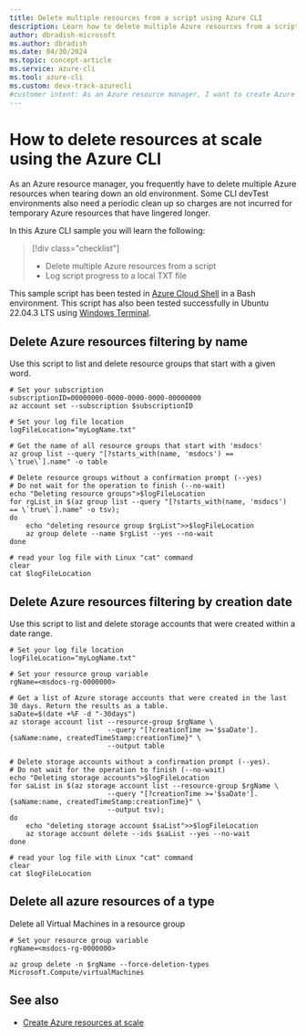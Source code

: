 ```yaml
---
title: Delete multiple resources from a script using Azure CLI
description: Learn how to delete multiple Azure resources from a script and log progress to a file.
author: dbradish-microsoft
ms.author: dbradish
ms.date: 04/30/2024
ms.topic: concept-article
ms.service: azure-cli
ms.tool: azure-cli
ms.custom: devx-track-azurecli
#customer intent: As an Azure resource manager, I want to create Azure resources at scale using a script. I want to log progress to a local TXT file so I don't have to sort through my Windows log for results.
---
```


# How to delete resources at scale using the Azure CLI

As an Azure resource manager, you frequently have to delete multiple Azure resources when tearing down an old environment. Some CLI devTest environments also need a periodic clean up so charges are not incurred for temporary Azure resources that have lingered longer.

In this Azure CLI sample you will learn the following:

> [!div class="checklist"]
>
> * Delete multiple Azure resources from a script
> * Log script progress to a local TXT file

This sample script has been tested in [Azure Cloud Shell](/azure/cloud-shell/overview) in a Bash environment. This script has also been tested successfully in Ubuntu 22.04.3 LTS using [Windows Terminal](/windows/terminal/).

## Delete Azure resources filtering by name

Use this script to list and delete resource groups that start with a given word.

```azurecli-interactive
# Set your subscription
subscriptionID=00000000-0000-0000-0000-00000000
az account set --subscription $subscriptionID

# Set your log file location
logFileLocation="myLogName.txt"

# Get the name of all resource groups that start with 'msdocs'
az group list --query "[?starts_with(name, 'msdocs') == \`true\`].name" -o table

# Delete resource groups without a confirmation prompt (--yes)
# Do not wait for the operation to finish (--no-wait)
echo "Deleting resource groups">$logFileLocation
for rgList in $(az group list --query "[?starts_with(name, 'msdocs') == \`true\`].name" -o tsv); 
do
    echo "deleting resource group $rgList">>$logFileLocation
    az group delete --name $rgList --yes --no-wait
done

# read your log file with Linux "cat" command
clear
cat $logFileLocation
```

## Delete Azure resources filtering by creation date

Use this script to list and delete storage accounts that were created within a date range.

```azurecli-interactive
# Set your log file location
logFileLocation="myLogName.txt"

# Set your resource group variable
rgName=<msdocs-rg-0000000>

# Get a list of Azure storage accounts that were created in the last 30 days. Return the results as a table.
saDate=$(date +%F -d "-30days")
az storage account list --resource-group $rgName \
                        --query "[?creationTime >='$saDate'].{saName:name, createdTimeStamp:creationTime}" \
                        --output table

# Delete storage accounts without a confirmation prompt (--yes).
# Do not wait for the operation to finish (--no-wait)
echo "Deleting storage accounts">$logFileLocation
for saList in $(az storage account list --resource-group $rgName \
                        --query "[?creationTime >='$saDate'].{saName:name, createdTimeStamp:creationTime}" \
                        --output tsv);
do
    echo "deleting storage account $saList">>$logFileLocation
    az storage account delete --ids $saList --yes --no-wait
done

# read your log file with Linux "cat" command
clear
cat $logFileLocation
```

## Delete all azure resources of a type

Delete all Virtual Machines in a resource group

```azurecli-interactive
# Set your resource group variable
rgName=<msdocs-rg-0000000>

az group delete -n $rgName --force-deletion-types Microsoft.Compute/virtualMachines
```

## See also

* [Create Azure resources at scale](./create-azure-resources-at-scale.md)
